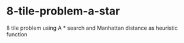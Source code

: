 # 8-tile-problem-a-star
8 tile problem using A * search and Manhattan distance as heuristic function
